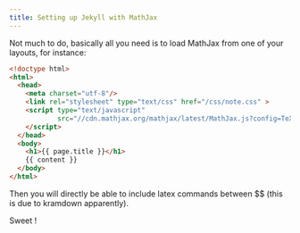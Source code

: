 ```yaml
---
title: Setting up Jekyll with MathJax
---
```


Not much to do, basically all you need is to load MathJax from one of
your layouts, for instance:

```html
<!doctype html>
<html>
  <head>
    <meta charset="utf-8"/>
	<link rel="stylesheet" type="text/css" href="/css/note.css" >
	<script type="text/javascript"
			src="//cdn.mathjax.org/mathjax/latest/MathJax.js?config=TeX-AMS-MML_HTMLorMML" >
	</script>
  </head>
  <body>
	<h1>{{ page.title }}</h1>
	{{ content }}
  </body>
</html>
```

Then you will directly be able to include latex commands between \$\$
(this is due to kramdown apparently).

Sweet !
